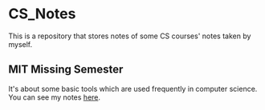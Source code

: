 # CS_Notes
This is a repository that stores notes of some CS courses' notes taken by myself.

## MIT Missing Semester
It's about some basic tools which are used frequently in computer science. You can see my notes [here]().
